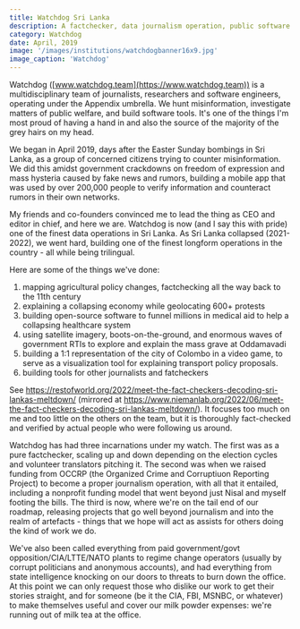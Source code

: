 ```yaml
---
title: Watchdog Sri Lanka
description: A factchecker, data journalism operation, public software builder, an open-source research collective.
category: Watchdog
date: April, 2019
image: '/images/institutions/watchdogbanner16x9.jpg'
image_caption: 'Watchdog'
---
```



Watchdog ([www.watchdog.team](https://www.watchdog.team)) is a multidisciplinary team of journalists, researchers and software engineers, operating under the Appendix umbrella. We hunt misinformation, investigate matters of public welfare, and build software tools. It's one of the things I'm most proud of having a hand in and also the source of the majority of the grey hairs on my head. 

We began in April 2019, days after the Easter Sunday bombings in Sri Lanka, as a group of concerned citizens trying to counter misinformation. We did this amidst government crackdowns on freedom of expression and mass hysteria caused by fake news and rumors, building a mobile app that was used by over 200,000 people to verify information and counteract rumors in their own networks. 

My friends and co-founders convinced me to lead the thing as CEO and editor in chief, and here we are. Watchdog is now (and I say this with pride) one of the finest data operations in Sri Lanka. As Sri Lanka collapsed (2021-2022), we went hard, building one of the finest longform operations in the country - all while being trilingual.

Here are some of the things we've done:

1) mapping agricultural policy changes, factchecking all the way back to the 11th century
2) explaining a collapsing economy while geolocating 600+ protests 
3) building open-source software to funnel millions in medical aid to help a collapsing healthcare system 
4) using satellite imagery, boots-on-the-ground, and enormous waves of government RTIs to explore and explain the mass grave at Oddamavadi 
5) building a 1:1 representation of the city of Colombo in a video game, to serve as a visualization tool for explaining transport policy proposals.
6) building tools for other journalists and fatcheckers

See https://restofworld.org/2022/meet-the-fact-checkers-decoding-sri-lankas-meltdown/ (mirrored at https://www.niemanlab.org/2022/06/meet-the-fact-checkers-decoding-sri-lankas-meltdown/). It focuses too much on me and too little on the others on the team, but it is thoroughly fact-checked and verified by actual people who were following us around.


Watchdog has had three incarnations under my watch. The first was as a pure factchecker, scaling up and down depending on the election cycles and volunteer translators pitching it. The second was when we raised funding from OCCRP (the Organized Crime and Corruptiuon Reporting Project) to become a proper journalism operation, with all that it entailed, including a nonprofit funding model that went beyond just Nisal and myself footing the bills. The third is now, where we're on the tail end of our roadmap, releasing projects that go well beyond journalism and into the realm of artefacts - things that we hope will act as assists for others doing the kind of work we do. 

We've also been called everything from paid government/govt opposition/CIA/LTTE/NATO plants to regime change operators (usually by corrupt politicians and anonymous accounts), and had everything from state intelligence knocking on our doors to threats to burn down the office. At this point we can only request those who dislike our work to get their stories straight, and for someone (be it the CIA, FBI, MSNBC, or whatever) to make themselves useful and cover our milk powder expenses: we're running out of milk tea at the office.   